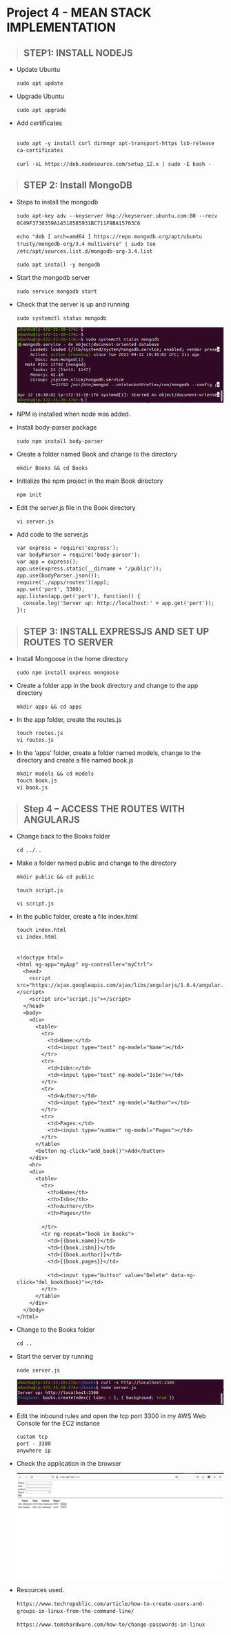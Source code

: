 # Project 4 - MEAN STACK IMPLEMENTATION

> ## STEP1: INSTALL NODEJS

- Update Ubuntu

  `sudo apt update`

- Upgrade Ubuntu

  `sudo apt upgrade`

- Add certificates

  ```

  sudo apt -y install curl dirmngr apt-transport-https lsb-release ca-certificates

  curl -sL https://deb.nodesource.com/setup_12.x | sudo -E bash -
  ```

> ## STEP 2: Install MongoDB

- Steps to install the mongodb

  `sudo apt-key adv --keyserver hkp://keyserver.ubuntu.com:80 --recv 0C49F3730359A14518585931BC711F9BA15703C6`

  `echo "deb [ arch=amd64 ] https://repo.mongodb.org/apt/ubuntu trusty/mongodb-org/3.4 multiverse" | sudo tee /etc/apt/sources.list.d/mongodb-org-3.4.list`

  `sudo apt install -y mongodb`

- Start the mongodb server

  `sudo service mongodb start`

- Check that the server is up and running

  `sudo systemctl status mongodb`

  ![mongodb status](images/project-4/mongodb-server-active.png)

- NPM is installed when node was added.

- Install body-parser package

  `sudo npm install body-parser`

- Create a folder named Book and change to the directory

  `mkdir Books && cd Books`

- Initialize the npm project in the main Book directory

  `npm init`

- Edit the server.js file in the Book directory

  `vi server.js`

- Add code to the server.js

  ```
  var express = require('express');
  var bodyParser = require('body-parser');
  var app = express();
  app.use(express.static(__dirname + '/public'));
  app.use(bodyParser.json());
  require('./apps/routes')(app);
  app.set('port', 3300);
  app.listen(app.get('port'), function() {
    console.log('Server up: http://localhost:' + app.get('port'));
  });
  ```

> ## STEP 3: INSTALL EXPRESSJS AND SET UP ROUTES TO SERVER

- Install Mongoose in the home directory

  `sudo npm install express mongoose`

- Create a folder app in the book directory and change to the app directory

  `mkdir apps && cd apps`

- In the app folder, create the routes.js

  ```
  touch routes.js
  vi routes.js
  ```

- In the ‘apps’ folder, create a folder named models, change to the directory and create a file named book.js

  ```
  mkdir models && cd models
  touch book.js
  vi book.js
  ```

> ## Step 4 – ACCESS THE ROUTES WITH ANGULARJS

- Change back to the Books folder

  `cd ../..`

- Make a folder named public and change to the directory

  `mkdir public && cd public`

  `touch script.js`

  `vi script.js`

- In the public folder, create a file index.html

  ```
  touch index.html
  vi index.html


  <!doctype html>
  <html ng-app="myApp" ng-controller="myCtrl">
    <head>
      <script src="https://ajax.googleapis.com/ajax/libs/angularjs/1.6.4/angular.min.js"></script>
      <script src="script.js"></script>
    </head>
    <body>
      <div>
        <table>
          <tr>
            <td>Name:</td>
            <td><input type="text" ng-model="Name"></td>
          </tr>
          <tr>
            <td>Isbn:</td>
            <td><input type="text" ng-model="Isbn"></td>
          </tr>
          <tr>
            <td>Author:</td>
            <td><input type="text" ng-model="Author"></td>
          </tr>
          <tr>
            <td>Pages:</td>
            <td><input type="number" ng-model="Pages"></td>
          </tr>
        </table>
        <button ng-click="add_book()">Add</button>
      </div>
      <hr>
      <div>
        <table>
          <tr>
            <th>Name</th>
            <th>Isbn</th>
            <th>Author</th>
            <th>Pages</th>

          </tr>
          <tr ng-repeat="book in books">
            <td>{{book.name}}</td>
            <td>{{book.isbn}}</td>
            <td>{{book.author}}</td>
            <td>{{book.pages}}</td>

            <td><input type="button" value="Delete" data-ng-click="del_book(book)"></td>
          </tr>
        </table>
      </div>
    </body>
  </html>
  ```

- Change to the Books folder

  `cd ..`

- Start the server by running

  `node server.js`

  ![Node server running](images/project-4/node-server-running.png)

- Edit the inbound rules and open the tcp port 3300 in my AWS Web Console for the EC2 instance

  ```
  custom tcp
  port - 3300
  anywhere ip
  ```

- Check the application in the browser

  ![application in the browser](images/project-4/browser-view.png)

- Resources used.

  `https://www.techrepublic.com/article/how-to-create-users-and-groups-in-linux-from-the-command-line/`

  `https://www.tomshardware.com/how-to/change-passwords-in-linux`
